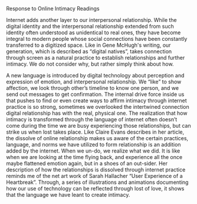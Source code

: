 Response to Online Intimacy Readings

Internet adds another layer to our interpersonal relationship. While the digital identity and the interpersonal relationship extended from such identity often understood as unidentical to real ones, they have become integral to modern people whose social connections have been constantly transferred to a digitized space. Like in Gene McHugh's writing, our generation, which is described as “digital natives”, takes connection through screen as a natural practice to establish relationships and further intimacy. We do not consider why, but rather simply think about how. 

A new language is introduced by digital technology about perception and expression of emotion, and interpersonal relationship. We “like” to show affection, we look through other’s timeline to know one person, and we send out messages to get confirmation. The internal drive force inside us that pushes to find or even create ways to affirm intimacy through internet practice is so strong, sometimes we overlooked the intertwined connection digital relationship has with the real, physical one. The realization that how intimacy is transformed through the language of internet often doesn’t come during the time we are busy experiencing those relationships, but can strike us when lost takes place. Like Claire Evans describes in her article, the dissolve of online relationship makes us aware of the certain practices, language, and norms we have utilized to form relationship is an addition added by the internet. When we un-do, we realize what we did. It is like when we are looking at the time flying back, and experience all the once maybe flattened emotion again, but in a shoes of an out-sider. Her description of how the relationships is dissolved through internet practice reminds me of the net art work of Sarah Hallacher “User Experience of a Heartbreak”. Through, a series of illustrations and animations documenting how our use of technology can be reflected through lost of love, it shows that the language we have leant to create intimacy.

